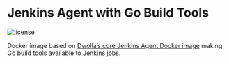 # Jenkins Agent with Go Build Tools

[![license](https://img.shields.io/github/license/dwolla/jenkins-agent-docker-go.svg?style=flat-square)](https://github.com/Dwolla/jenkins-agent-docker-go/blob/master/LICENSE)

Docker image based on [Dwolla’s core Jenkins Agent Docker image](https://github.com/Dwolla/jenkins-agent-docker-core) making Go build tools available to Jenkins jobs.
